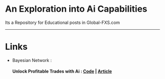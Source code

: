 # An Exploration into Ai Capabilities

Its a Repository for Educational posts in Global-FXS.com

----

# Links

 - Bayesian Network :

    #### Unlock Profitable Trades with Ai : [Code](BayesianNetwork/Unlock-Profitable-Trades.py) | [Article](https://global-fxs.com/unlock-profitable-trades-with-ai/)

